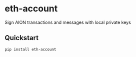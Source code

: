 # eth-account
   

Sign AION transactions and messages with local private keys


## Quickstart

```sh
pip install eth-account
```
